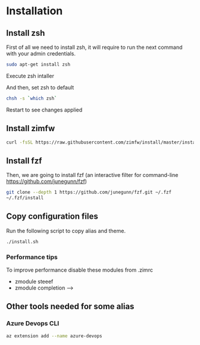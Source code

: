 # Installation

## Install zsh

First of all we need to install zsh, it will require to run the next command with your admin credentials.

```sh
sudo apt-get install zsh
```

Execute zsh intaller

And then, set zsh to default

```sh
chsh -s `which zsh`
```

Restart to see changes applied

## Install zimfw

```sh
curl -fsSL https://raw.githubusercontent.com/zimfw/install/master/install.zsh | zsh
```

## Install fzf

Then, we are going to install fzf (an interactive filter for command-line <https://github.com/junegunn/fzf>)

```sh
git clone --depth 1 https://github.com/junegunn/fzf.git ~/.fzf
~/.fzf/install
```

## Copy configuration files

Run the following script to copy alias and theme.

```sh
./install.sh
```

### Performance tips
To improve performance disable these modules from .zimrc
- zmodule steeef
- zmodule completion -->

## Other tools needed for some alias

### Azure Devops CLI

```sh
az extension add --name azure-devops
```